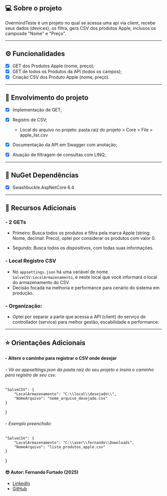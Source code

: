 ﻿## 💻 Sobre o projeto

OvermindTeste é um projeto no qual se acessa uma api via client, recebe seus dados (devices), os filtra, gera CSV dos produtos Apple, inclusos os camposde "Nome" e "Preço".

---

## ⚙️ Funcionalidades

- [x] GET dos Produtos Apple (nome, preço);
- [x] GET de todos os Produtos da API (todos os campos);
- [x] Criação CSV dos Produto Apple (nome, preço).

---

## :1st_place_medal: Envolvimento do projeto
- [x] Implementação de GET;
- [x] Registro de CSV;
  - Local do arquivo no projeto: pasta raíz do projeto > Core > File > apple_list.csv
- [x] Documentação da API em Swagger com anotação;
- [x] Atuação de filtragem de consultas com LINQ;


--- 

## :hammer: NuGet Dependências
- [x] Swashbuckle.AspNetCore 6.4

  
---

## :bookmark: Recursos Adicionais
### - 2 GETs
- Primeiro: Busca todos os produtos e filtra pela marca Apple (string: Nome, decimal: Preco), optei por considerar os produtos com valor 0.

- Segundo: Busca todos os dispositivos, com todas suas informações.

### - Local Registro CSV
 - No ```appsettings.json``` há uma variável de nome ```SalveCSV:LocalArmazenamento```, é neste local que você informará o local do armazenamento do CSV.  
 - Decisão focada na melhoria e performance para cenário do sistema em produção.

### - Organização:
 - Optei por separar a parte que acessa a API (client) do serviço do controllador (service) para melhor gestão, escabilidade e performance.



---

## :star: Orientações Adicionais
#### - Altere o caminho para registrar o CSV onde desejar
###### - Vá ao appsettings.json da pasta raíz do seu projeto e insira o caminho para registro de seu csv.

    "SalveCSV": {
        "LocalArmazenamento": "C:\\local\\desejado\\",
        "NomeArquivo": "nome_arquivo_desejado.csv"
    }
}

###### - Exemplo preenchido:

    "SalveCSV": {
        "LocalArmazenamento": "C:\\user\\fernando\\Downloads",
        "NomeArquivo": "lista_produtos_apple.csv"
    }
}

####  :sunglasses: Autor: Fernando Furtado (2025)
- [LinkedIn](https://linkedin.com/in/furtadof/)
- [GitHub](https://github.com/Fernando-EngComputacao)